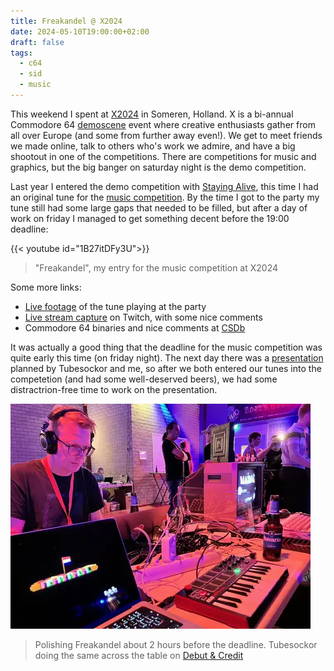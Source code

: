 ```yaml
---
title: Freakandel @ X2024
date: 2024-05-10T19:00:00+02:00
draft: false
tags:
  - c64
  - sid
  - music
---
```


This weekend I spent at [X2024](https://csdb.dk/event/?id=3187) in Someren, Holland. X is a bi-annual Commodore 64
[demoscene](https://en.wikipedia.org/wiki/Demoscene) event where creative enthusiasts gather from all over Europe (and some from
further away even!). We get to meet friends we made online, talk to others who's work we admire, and have a big shootout in one of
the competitions. There are competitions for music and graphics, but the big banger on saturday night is the demo competition.

Last year I entered the demo competition with [Staying Alive](/posts/staying_alive), this time I had an original tune for the [music
competition](https://csdb.dk/event/?id=3294). By the time I got to the party my tune still had some large gaps that needed to be
filled, but after a day of work on friday I managed to get something decent before the 19:00 deadline:

{{< youtube id="1B27itDFy3U">}}

> "Freakandel", my entry for the music competition at X2024

Some more links:

<!-- - [An oscillator view](https://www.youtube.com/watch?v=1B27itDFy3U) -->
- [Live footage](https://www.youtube.com/watch?v=iuWPbQuLBs0) of the tune playing at the party
- [Live stream capture](https://www.youtube.com/watch?v=wZMEcXHd-T4&t=1832s) on Twitch, with some nice comments
- Commodore 64 binaries and nice comments at [CSDb](https://csdb.dk/release/?id=242815)

It was actually a good thing that the deadline for the music competition was quite early this time (on friday night). The next day
there was a [presentation](/sf2_and_asid) planned by Tubesockor and me, so after we both entered our tunes into the competetion (and
had some well-deserved beers), we had some distractrion-free time to work on the presentation.

![Point of view of my laptop screen and Tubesockor](working.webp)

> Polishing Freakandel about 2 hours before the deadline.
Tubesockor doing the same across the table on [Debut &
Credit](https://deepsid.chordian.net/?file=%2FDEMOS%2FA-F%2FDebut_and_Credit.sid)
